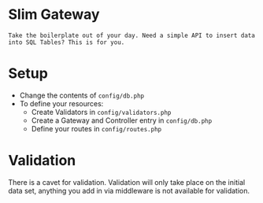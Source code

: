 # Slim Gateway
    Take the boilerplate out of your day. Need a simple API to insert data into SQL Tables? This is for you.

# Setup
 - Change the contents of `config/db.php`
 - To define your resources:
    - Create Validators in `config/validators.php`
    - Create a Gateway and Controller entry in `config/db.php`
    - Define your routes in `config/routes.php`
    
    
# Validation
There is a cavet for validation. Validation will only take place on the initial data set, anything you add in via middleware is not available for validation.